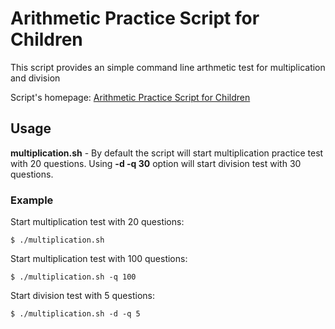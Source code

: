 # Arithmetic Practice Script for Children
This script provides an simple command line arthmetic test for multiplication and division

Script's homepage: [Arithmetic Practice Script for Children](https://linuxconfig.org/children-multiplication-tables-practice-test-with-bash-script-on-linux)

## Usage
**multiplication.sh** - By default the script will start multiplication practice test with 20 questions. Using **-d -q 30** option will start division test with 30 questions.

### Example
Start multiplication test with 20 questions:
```
$ ./multiplication.sh
```
Start multiplication test with 100 questions:
```
$ ./multiplication.sh -q 100
```
Start division test with 5 questions:
```
$ ./multiplication.sh -d -q 5
```

